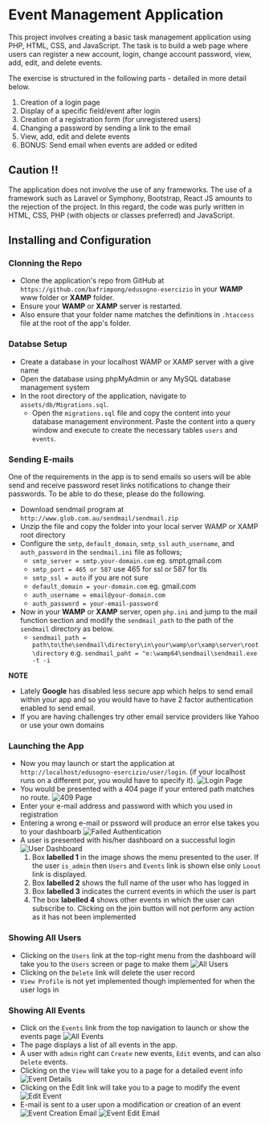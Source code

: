 # Event Management Application

This project involves creating a basic task management application using
PHP, HTML, CSS, and JavaScript. The task is to build a web page where users
can register a new account, login, change account password, view, add,
edit, and delete events.

The exercise is structured in the following parts - detailed in more detail
below.

1) Creation of a login page
2) Display of a specific field/event after login
3) Creation of a registration form (for unregistered users)
4) Changing a password by sending a link to the email
5) View, add, edit and delete events
6) BONUS: Send email when events are added or edited

## Caution !!
The application does not involve the use of any frameworks. The use of a framework such as
Laravel or Symphony, Bootstrap, React JS amounts to the rejection of the project.
In this regard, the code was purly written in HTML, CSS, PHP (with objects or classes preferred)
and JavaScript.

## Installing and Configuration

### Clonning the Repo
- Clone the application's repo from GitHub at `https://github.com/bafrimpong/edusogno-esercizio` in your
**WAMP** www folder or **XAMP** folder.
- Ensure your **WAMP** or **XAMP** server is restarted.
- Also ensure that your folder name matches the definitions in `.htaccess` file at the root of the app's folder.

### Databse Setup
- Create a database in your localhost WAMP or XAMP server with a give name
- Open the database using phpMyAdmin or any MySQL database management system
- In the root directory of the application, navigate to `assets/db/Migrations.sql`.
  - Open the `migrations.sql` file and copy the content into your database management environment. Paste the content into a query window and execute to create the necessary tables `users` and `events`.

### Sending E-mails
One of the requirements in the app is to send emails so users will be able send and receive password reset links notifications
to change their passwords. To be able to do these, please do the following.
- Download sendmail program at `http://www.glob.com.au/sendmail/sendmail.zip`
- Unzip the file and copy the folder into your local server WAMP or XAMP root directory
- Configure the `smtp`, `default_domain`, `smtp_ssl` `auth_username`, and `auth_password` in the `sendmail.ini` file as follows;
  - `smtp_server = smtp.your-domain.com` eg. smpt.gmail.com
  - `smtp_port = 465 or 587` use 465 for ssl or 587 for tls
  - `smtp_ssl = auto` if you are not sure
  - `default_domain = your-domain.com` eg. gmail.com
  - `auth_username = email@your-domain.com`
  - `auth_password = your-email-password`
- Now in your **WAMP** or **XAMP** server, open `php.ini` and jump to the mail function section and modify
the `sendmail_path` to the path of the `sendmail` directory as below.
  - `sendmail_path = path\to\the\sendmail\directory\in\your\wamp\or\xamp\server\root\directory` e.g. `sendmail_paht = "e:\wamp64\sendmail\sendmail.exe -t -i`

**NOTE**
- Lately **Google** has disabled less secure app which helps to send email within your app and so you would have to have 2 factor authentication enabled to send email.
- If you are having challenges try other email service providers like Yahoo or use your own domains

### Launching the App
- Now you may launch or start the application at `http://localhost/edusogno-esercizio/user/login`. (if your localhost runs on a different por, you would have to specify it).
![Login Page](assets/images/app-home.png)
- You would be presented with a 404 page if your entered path matches no route.
![409 Page](assets/images/404.png)
- Enter your e-mail address and password with which you used in registration
- Entering a wrong e-mail or pssword will produce an error else takes you to your dashboarb
![Failed Authentication](assets/images/invalid-password.png)
- A user is presented with his/her dashboard on a successful login
  ![User Dashboard](assets/images/dashboard-admin.png)
  1. Box **labelled 1** in the image shows the menu presented to the user. If the user `is_admin` then `Users` and `Events` link is shown else only `Loout` link is displayed.
  2. Box **labelled 2** shows the full name of the user who has logged in
  3. Box **labelled 3** indicates the current events in which the user is part
  4. The box **labelled 4** shows other events in which the user can subscribe to. Clicking on the join button will not perform any action as it has not been implemented

### Showing All Users
- Clicking on the `Users` link at the top-right menu from the dashboard will take you to the `Users` screen or page to make them
![All Users](assets/images/users.png)
- Clicking on the `Delete` link will delete the user record
- `View Profile` is not yet implemented though implemented for when the user logs in

### Showing All Events
- Click on the `Events` link from the top navigation to launch or show the events page
 ![All Events](assets/images/events.png)
- The page displays a list of all events in the app. 
- A user with `admin` right can `Create` new events, `Edit` events, and can also `Delete` events.
- Clicking on the `View` will take you to a page for a detailed event info
![Event Details](assets/images/event-details.png)
- Clicking on the Edit link will take you to a page to modify the event
![Edit Event](assets/images/edit-event.png)
- E-mail is sent to a user upon a modification or creation of an event
![Event Creation Email](assets/images/event-email.png)
![Event Edit Email](assets/images/event-email-edit.png)